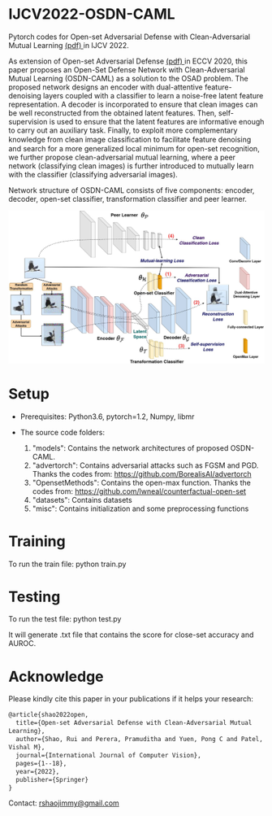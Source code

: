 # IJCV2022-OSDN-CAML
Pytorch codes for Open-set Adversarial Defense with Clean-Adversarial Mutual Learning <a href=https://arxiv.org/pdf/2202.05953.pdf> (pdf) </a> in IJCV 2022.


As extension of Open-set Adversarial Defense <a href=https://www.ecva.net/papers/eccv_2020/papers_ECCV/papers/123620664.pdf> (pdf) </a> in ECCV 2020, this paper proposes an Open-Set Defense Network with Clean-Adversarial Mutual Learning (OSDN-CAML) as a solution to the OSAD problem. The proposed network designs an encoder with dual-attentive feature-denoising layers coupled with a classifier to learn a noise-free latent feature representation. A decoder is incorporated to ensure that clean images can be well reconstructed from the obtained latent features. Then, self-supervision is used to ensure that the latent features are informative enough to carry out an auxiliary task. Finally, to exploit more complementary knowledge from clean image classiﬁcation to facilitate feature denoising and search for a more generalized local minimum for open-set recognition, we further propose clean-adversarial mutual learning, where a peer network (classifying clean images) is further introduced to mutually learn with the classifier (classifying adversarial images).

Network structure of OSDN-CAML consists of five components: encoder, decoder, open-set classifier, transformation classifier and peer learner.

<img src="IJCV2022.jpg" width="700">

# Setup

* Prerequisites: Python3.6, pytorch=1.2, Numpy, libmr

* The source code folders:

  1. "models": Contains the network architectures of proposed OSDN-CAML. 
  2. "advertorch": Contains adversarial attacks such as FGSM and PGD. Thanks the codes from: https://github.com/BorealisAI/advertorch
  3. "OpensetMethods": Contains the open-max function. Thanks the codes from: https://github.com/lwneal/counterfactual-open-set
  4. "datasets": Contains datasets
  5. "misc": Contains initialization and some preprocessing functions
  
# Training

To run the train file: python train.py

# Testing

To run the test file: python test.py

It will generate .txt file that contains the score for close-set accuracy and AUROC.

# Acknowledge
Please kindly cite this paper in your publications if it helps your research:
```
@article{shao2022open,
  title={Open-set Adversarial Defense with Clean-Adversarial Mutual Learning},
  author={Shao, Rui and Perera, Pramuditha and Yuen, Pong C and Patel, Vishal M},
  journal={International Journal of Computer Vision},
  pages={1--18},
  year={2022},
  publisher={Springer}
}
```

Contact: rshaojimmy@gmail.com
